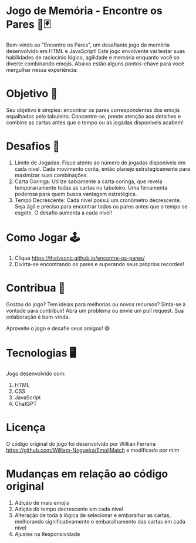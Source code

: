 # Jogo de Memória - Encontre os Pares 🧠🃏
Bem-vindo ao "Encontre os Pares", um desafiante jogo de memória desenvolvido em HTML e JavaScript! Este jogo envolvente vai testar suas habilidades de raciocínio lógico, agilidade e memória enquanto você se diverte combinando emojis. Abaixo estão alguns pontos-chave para você mergulhar nessa experiência:

# Objetivo 🎯
Seu objetivo é simples: encontrar os pares correspondentes dos emojis espalhados pelo tabuleiro. Concentre-se, preste atenção aos detalhes e combine as cartas antes que o tempo ou as jogadas disponíveis acabem!

# Desafios 🧩
1. Limite de Jogadas: Fique atento ao número de jogadas disponíveis em cada nível. Cada movimento conta, então planeje estrategicamente para maximizar suas combinações.
2. Carta Coringa: Utilize sabiamente a carta coringa, que revela temporariamente todas as cartas no tabuleiro. Uma ferramenta poderosa para quem busca vantagem estratégica.
3. Tempo Decrescente: Cada nível possui um cronômetro decrescente. Seja ágil e preciso para encontrar todos os pares antes que o tempo se esgote. O desafio aumenta a cada nível!

# Como Jogar 🕹️ 
1. Clique https://thalysonc.github.io/encontre-os-pares/
2. Divirta-se encontrando os pares e superando seus próprios recordes!

# Contribua 🚀
Gostou do jogo? Tem ideias para melhorias ou novos recursos? Sinta-se à vontade para contribuir! Abra um problema ou envie um pull request. Sua colaboração é bem-vinda.

Aproveite o jogo e desafie seus amigos! 😄

# Tecnologias 🖥️
Jogo desenvolvido com:

1. HTML
2. CSS
3. JavaScript
4. ChatGPT

# Licença
O código original do jogo foi desenvolvido por Willian Ferreira https://github.com/William-Nogueira/EmojiMatch e modificado por mim

# Mudanças em relação ao código original
1. Adição de mais emojis
2. Adição do tempo decrescente em cada nível
3. Alteração de toda a lógica de selecionar e embaralhar as cartas, melhorando significativamente o embaralhamento das cartas em cada nível
4. Ajustes na Responsividade
